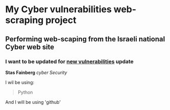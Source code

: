 # My Cyber vulnerabilities web-scraping project 
## Performing web-scaping from the Israeli national Cyber web site
### I want to be updated for <ins>new vulnerabilities</ins> update

**Stas Fainberg**
*cyber Security*

I wil be using:
> Python

And I will be using 'github'

